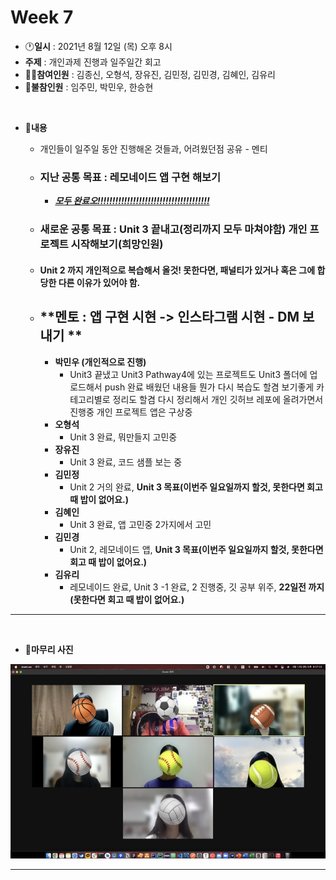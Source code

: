 # Week 7

- :clock1:**일시** : 2021년 8월 12일 (목) 오후 8시
- **주제** : 개인과제 진행과 일주일간 회고
- :ok_man:**참여인원** : 김종신, 오형석, 장유진, 김민정, 김민경, 김혜인, 김유리
- :no_good:**불참인원** : 임주민, 박민우, 한승현

<br>

- :memo:**내용**
  - 개인들이 일주일 동안 진행해온 것들과, 어려웠던점 공유 - 멘티

  - ### **지난 공통 목표 : 레모네이드 앱 구현 해보기**

    - **<u>*모두 완료오!!!!!!!!!!!!!!!!!!!!!!!!!!!!!!!!!!!!!!*</u>**

  - ### **새로운 공통 목표 : Unit 3 끝내고(정리까지 모두 마쳐야함) 개인 프로젝트 시작해보기**(희망인원)

  - #### **Unit 2 까지 개인적으로 복습해서 올것! 못한다면, 패널티가 있거나 혹은 그에 합당한 다른 이유가 있어야 함.**

    

  - ## **멘토 : 앱 구현 시현 -> 인스타그램 시현 - DM 보내기 **

    - **박민우 (개인적으로 진행)**
      - Unit3 끝냈고 Unit3 Pathway4에 있는 프로젝트도 Unit3 폴더에 업로드해서 push 완료
        배웠던 내용들 뭔가 다시 복습도 할겸 보기좋게 카테고리별로 정리도 할겸 다시 정리해서 개인 깃허브 레포에 올려가면서 진행중
        개인 프로젝트 앱은 구상중
    - **오형석**
      - Unit 3 완료, 뭐만들지 고민중
    - **장유진**
      - Unit 3 완료, 코드 샘플 보는 중
    - **김민정**
      - Unit 2 거의 완료, **Unit 3 목표(이번주 일요일까지 할것, 못한다면 회고 때 밥이 없어요.)**
    - **김혜인**
      - Unit 3 완료, 앱 고민중 2가지에서 고민 
    - **김민경**
      - Unit 2, 레모네이드 앱, **Unit 3 목표(이번주 일요일까지 할것, 못한다면 회고 때 밥이 없어요.)**
    - **김유리**
      - 레모네이드 완료, Unit 3 -1 완료, 2 진행중, 깃 공부 위주, **22일전 까지 (못한다면 회고 때 밥이 없어요.)**

---

<br>

- :camera_flash:**마무리 사진**

<img src="img/week7.jpeg">

---


